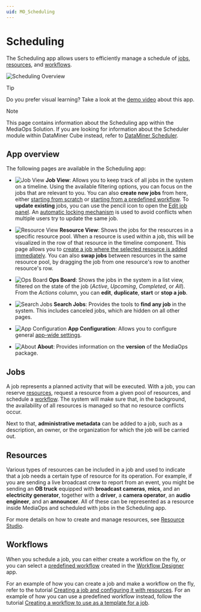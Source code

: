 ```yaml
---
uid: MO_Scheduling
---
```


# Scheduling

The Scheduling app allows users to efficiently manage a schedule of [jobs](#jobs), [resources](#resources), and [workflows](#workflows).

![Scheduling Overview](~/solutions/images/Scheduling_Overview.png)

> [!TIP]
> Do you prefer visual learning? Take a look at the [demo video](https://www.youtube.com/watch?v=lfeCwxYTA4o) about this app.

> [!NOTE]
> This page contains information about the Scheduling app within the MediaOps Solution. If you are looking for information about the Scheduler module within DataMiner Cube instead, refer to [DataMiner Scheduler](xref:scheduler).

## App overview

The following pages are available in the Scheduling app:

- ![Job View](~/solutions/images/Scheduling_Job_View.png) **Job View**: Allows you to keep track of all jobs in the system on a timeline. Using the available filtering options, you can focus on the jobs that are relevant to you. You can also **create new jobs** from here, either [starting from scratch](xref:SCH_Create_Job#creating-a-completely-new-job) or [starting from a predefined workflow](xref:SCH_Create_Job#creating-a-job-using-a-predefined-workflow). To **update existing** jobs, you can use the pencil icon to open the [Edit job panel](xref:SCH_Edit_Job). An [automatic locking mechanism](xref:MO_S_Job_Locking) is used to avoid conflicts when multiple users try to update the same job.

- ![Resource View](~/solutions/images/Scheduling_Resource_View.png) **Resource View**: Shows the jobs for the resources in a specific resource pool. When a resource is used within a job, this will be visualized in the row of that resource in the timeline component. This page allows you to [create a job where the selected resource is added immediately](xref:SCH_Create_Job#creating-a-job-by-selecting-a-specific-resource). You can also **swap jobs** between resources in the same resource pool, by dragging the job from one resource's row to another resource's row.

- ![Ops Board](~/solutions/images/Scheduling_Ops_Board.png) **Ops Board**: Shows the jobs in the system in a list view, filtered on the state of the job (*Active*, *Upcoming*, *Completed*, or *All*). From the *Actions* column, you can **edit**, **duplicate**, **start** or **stop a job**.

- ![Search Jobs](~/solutions/images/Scheduling_Search_Jobs.png) **Search Jobs**: Provides the tools to **find any job** in the system. This includes canceled jobs, which are hidden on all other pages.

- ![App Configuration](~/solutions/images/Scheduling_App_Configuration.png) **App Configuration**: Allows you to configure general [app-wide settings](xref:MO_S_App_Configuration).

- ![About](~/solutions/images/Scheduling_About.png) **About**: Provides information on the **version** of the MediaOps package.

## Jobs

A job represents a planned activity that will be executed. With a job, you can reserve [resources](#resources), request a resource from a given pool of resources, and schedule a [workflow](#workflows). The system will make sure that, in the background, the availability of all resources is managed so that no resource conflicts occur.

Next to that, **administrative metadata** can be added to a job, such as a description, an owner, or the organization for which the job will be carried out.

## Resources

Various types of resources can be included in a job and used to indicate that a job needs a certain type of resource for its operation. For example, if you are sending a live broadcast crew to report from an event, you might be sending an **OB truck** equipped with **broadcast cameras**, **mics**, and an **electricity generator**, together with a **driver**, a **camera operator**, an **audio engineer**, and an **announcer**. All of these can be represented as a resource inside MediaOps and scheduled with jobs in the Scheduling app.

For more details on how to create and manage resources, see [Resource Studio](xref:MO_Resource_Studio).

## Workflows

When you schedule a job, you can either create a workflow on the fly, or you can select a [predefined workflow](xref:MO_Workflow_Designer#workflows) created in the [Workflow Designer](xref:MO_Workflow_Designer) app.

For an example of how you can create a job and make a workflow on the fly, refer to the tutorial [Creating a job and configuring it with resources](xref:Tutorial_MediaOps_Scheduling_Encoder_Decoder). For an example of how you can use a predefined workflow instead, follow the tutorial [Creating a workflow to use as a template for a job](xref:Tutorial_MediaOps_Workflow_Designer_Intro).
